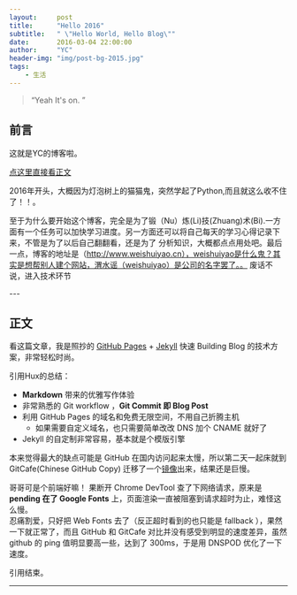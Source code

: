 ```yaml
---
layout:     post
title:      "Hello 2016"
subtitle:   " \"Hello World, Hello Blog\""
date:       2016-03-04 22:00:00
author:     "YC"
header-img: "img/post-bg-2015.jpg"
tags:
    - 生活
---
```


> “Yeah It's on. ”


## 前言

这就是YC的博客啦。

[点这里直接看正文 ](#build) 



2016年开头，大概因为灯泡树上的猫猫鬼，突然学起了Python,而且就这么收不住了！！。


至于为什么要开始这个博客，完全是为了锻（Nu）炼(Li)技(Zhuang)术(Bi).一方面有一个任务可以加快学习进度。另一方面还可以将自己每天的学习心得记录下来，不管是为了以后自己翻翻看，还是为了
分析知识，大概都点点用处吧。最后一点，博客的地址是（http://www.weishuiyao.cn），weishuiyao是什么鬼？其实是想帮别人建个网站，渭水谣（weishuiyao）是公司的名字罢了。。
废话不说，进入技术环节


<p id = "build"></p>
---

## 正文


看这篇文章，我是照抄的 [GitHub Pages](https://pages.github.com/) + [Jekyll](http://jekyllrb.com/) 快速 Building Blog 的技术方案，非常轻松时尚。

引用Hux的总结：
* **Markdown** 带来的优雅写作体验
* 非常熟悉的 Git workflow ，**Git Commit 即 Blog Post**
* 利用 GitHub Pages 的域名和免费无限空间，不用自己折腾主机
	* 如果需要自定义域名，也只需要简单改改 DNS 加个 CNAME 就好了 
* Jekyll 的自定制非常容易，基本就是个模版引擎


本来觉得最大的缺点可能是 GitHub 在国内访问起来太慢，所以第二天一起床就到 GitCafe(Chinese GitHub Copy) 迁移了一个[镜像](http://huxpro.gitcafe.io)出来，结果还是巨慢。

哥哥可是个前端好嘛！ 果断开 Chrome DevTool 查了下网络请求，原来是 **pending 在了 Google Fonts** 上，页面渲染一直被阻塞到请求超时为止，难怪这么慢。  
忍痛割爱，只好把 Web Fonts 去了（反正超时看到的也只能是 fallback ），果然一下就正常了，而且 GitHub 和 GitCafe 对比并没有感受到明显的速度差异，虽然 github 的 ping 值明显要高一些，达到了 300ms，于是用 DNSPOD 优化了一下速度。

引用结束。

---


